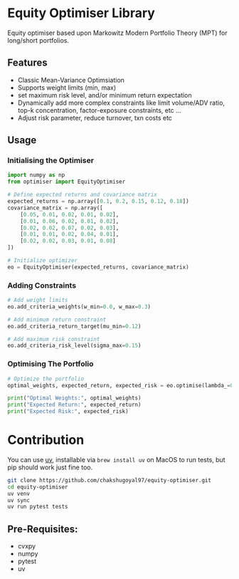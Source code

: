 # Equity Optimiser Library
Equity optimiser based upon Markowitz Modern Portfolio Theory (MPT) for long/short portfolios.

## Features
- Classic Mean-Variance Optimsiation
- Supports weight limits (min, max)
- set maximum risk level, and/or minimum return expectation 
- Dynamically add more complex constraints like limit volume/ADV ratio, top-k concentration, factor-exposure constraints, etc ...
- Adjust risk parameter, reduce turnover, txn costs etc

## Usage

### Initialising the Optimiser
```python
import numpy as np
from optimiser import EquityOptimiser

# Define expected returns and covariance matrix
expected_returns = np.array([0.1, 0.2, 0.15, 0.12, 0.18])
covariance_matrix = np.array([
    [0.05, 0.01, 0.02, 0.01, 0.02],
    [0.01, 0.06, 0.02, 0.01, 0.02],
    [0.02, 0.02, 0.07, 0.02, 0.03],
    [0.01, 0.01, 0.02, 0.04, 0.01],
    [0.02, 0.02, 0.03, 0.01, 0.08]
])

# Initialize optimizer
eo = EquityOptimiser(expected_returns, covariance_matrix)
```

### Adding Constraints
```python
# Add weight limits
eo.add_criteria_weights(w_min=0.0, w_max=0.3)

# Add minimum return constraint
eo.add_criteria_return_target(mu_min=0.12)

# Add maximum risk constraint
eo.add_criteria_risk_level(sigma_max=0.15)
```

### Optimising The Portfolio
```python
# Optimize the portfolio
optimal_weights, expected_return, expected_risk = eo.optimise(lambda_=0.5, t_=0.1)

print("Optimal Weights:", optimal_weights)
print("Expected Return:", expected_return)
print("Expected Risk:", expected_risk)
```

# Contribution
You can use [uv](https://docs.astral.sh/uv/), installable via `brew install uv` on MacOS to run tests, but pip should work just fine too.

```bash
git clone https://github.com/chakshugoyal97/equity-optimiser.git
cd equity-optimiser
uv venv
uv sync
uv run pytest tests
```


## Pre-Requisites:
- cvxpy
- numpy
- pytest
- uv